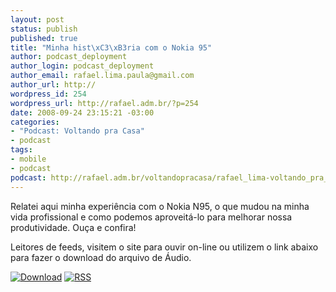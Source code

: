 ```yaml
--- 
layout: post
status: publish
published: true
title: "Minha hist\xC3\xB3ria com o Nokia 95"
author: podcast_deployment
author_login: podcast_deployment
author_email: rafael.lima.paula@gmail.com
author_url: http://
wordpress_id: 254
wordpress_url: http://rafael.adm.br/?p=254
date: 2008-09-24 23:15:21 -03:00
categories: 
- "Podcast: Voltando pra Casa"
- podcast
tags: 
- mobile
- podcast
podcast: http://rafael.adm.br/voltandopracasa/rafael_lima-voltando_pra_casa-0021.mp3
---
```

Relatei aqui minha experiência com o Nokia N95, o que mudou na minha vida profissional e como podemos aproveitá-lo para melhorar nossa produtividade. Ouça e confira!

Leitores de feeds, visitem o site para ouvir on-line ou utilizem o link abaixo para fazer o download do arquivo de Áudio.

<a class="noborder" href="http://rafael.adm.br/voltandopracasa/rafael_lima-voltando_pra_casa-0021.mp3" title="Download"><img src="http://rafael.adm.br/wp-content/themes/rafael_lima-rockinblue/images/download_green.gif" border="0" alt="Download" /></a> <a class="noborder" href="http://feeds.feedburner.com/rafael_lima_podcast" title="RSS"><img src="http://rafael.adm.br/wp-content/themes/rafael_lima-rockinblue/images/icn-feed-16x16.png" border="0" alt="RSS" /></a>

